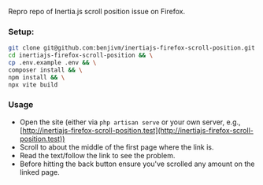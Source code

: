 Repro repo of Inertia.js scroll position issue on Firefox.

### Setup:

```bash
git clone git@github.com:benjivm/inertiajs-firefox-scroll-position.git && \
cd inertiajs-firefox-scroll-position && \
cp .env.example .env && \
composer install && \
npm install && \
npx vite build
```
### Usage

- Open the site (either via `php artisan serve` or your own server, e.g., [http://inertiajs-firefox-scroll-position.test](http://inertiajs-firefox-scroll-position.test)) 
- Scroll to about the middle of the first page where the link is.
- Read the text/follow the link to see the problem.
- Before hitting the back button ensure you've scrolled any amount on the linked page.
